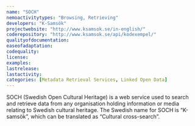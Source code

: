 ```yaml
---
name: "SOCH"
nemoactivitytypes: "Browsing, Retrieving"
developers: "K-Samsök"
projectwebsite: "http://www.ksamsok.se/in-english/"
coderepository: "http://www.ksamsok.se/api/kodexempel/"
qualityofdocumentation: 
easeofadaptation: 
codequality: 
license: 
examples: 
lastrelease: 
lastactivity: 
categories: [Metadata Retrieval Services, Linked Open Data]
---
```

SOCH (Swedish Open Cultural Heritage) is a web service used to search and retrieve data from any organisation holding information or media relating to Swedish cultural heritage. The Swedish name for SOCH is “K-samsök”, which can be translated as “Cultural cross-search”.
